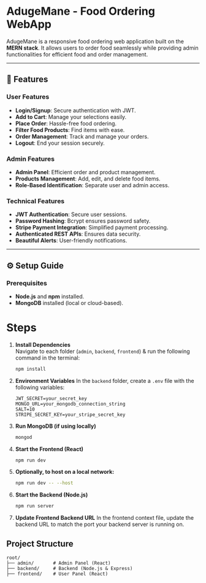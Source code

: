 # AdugeMane - Food Ordering WebApp

AdugeMane is a responsive food ordering web application built on the **MERN stack**. It allows users to order food seamlessly while providing admin functionalities for efficient food and order management.

---

## 🚀 Features

### User Features
- **Login/Signup**: Secure authentication with JWT.
- **Add to Cart**: Manage your selections easily.
- **Place Order**: Hassle-free food ordering.
- **Filter Food Products**: Find items with ease.
- **Order Management**: Track and manage your orders.
- **Logout**: End your session securely.

### Admin Features
- **Admin Panel**: Efficient order and product management.
- **Products Management**: Add, edit, and delete food items.
- **Role-Based Identification**: Separate user and admin access.

### Technical Features
- **JWT Authentication**: Secure user sessions.
- **Password Hashing**: Bcrypt ensures password safety.
- **Stripe Payment Integration**: Simplified payment processing.
- **Authenticated REST APIs**: Ensures data security.
- **Beautiful Alerts**: User-friendly notifications.

---

## ⚙️ Setup Guide

### Prerequisites
- **Node.js** and **npm** installed.
- **MongoDB** installed (local or cloud-based).

# Steps

1. **Install Dependencies**  
    Navigate to each folder (`admin`, `backend`, `frontend`) & run the following command in the terminal:  
    ```bash
    npm install
2. **Environment Variables**
    In the `backend` folder, create a `.env` file with the following variables:
    ```
    JWT_SECRET=your_secret_key
    MONGO_URL=your_mongodb_connection_string
    SALT=10
    STRIPE_SECRET_KEY=your_stripe_secret_key
    ```
3. **Run MongoDB (if using locally)**
    ```bash
    mongod
4. **Start the Frontend (React)**
    ```bash
    npm run dev
5. **Optionally, to host on a local network:**
    ```bash
    npm run dev -- --host
6. **Start the Backend (Node.js)**
    ```bash
    npm run server
7. **Update Frontend Backend URL**
    In the frontend context file, update the backend URL to match the port your backend server is running on.

## Project Structure
    root/
    ├── admin/       # Admin Panel (React)
    ├── backend/     # Backend (Node.js & Express)
    ├── frontend/    # User Panel (React)
